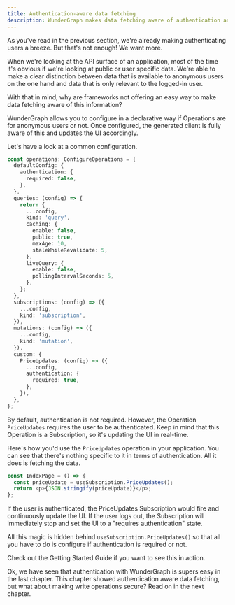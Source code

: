 ```yaml
---
title: Authentication-aware data fetching
description: WunderGraph makes data fetching aware of authentication and authorization.
---
```


As you've read in the previous section, we're already making authenticating users a breeze.
But that's not enough!
We want more.

When we're looking at the API surface of an application, most of the time it's obvious if we're looking at public or user specific data.
We're able to make a clear distinction between data that is available to anonymous users on the one hand and data that is only relevant to the logged-in user.

With that in mind, why are frameworks not offering an easy way to make data fetching aware of this information?

WunderGraph allows you to configure in a declarative way if Operations are for anonymous users or not.
Once configured, the generated client is fully aware of this and updates the UI accordingly.

Let's have a look at a common configuration.

```typescript
const operations: ConfigureOperations = {
  defaultConfig: {
    authentication: {
      required: false,
    },
  },
  queries: (config) => {
    return {
      ...config,
      kind: 'query',
      caching: {
        enable: false,
        public: true,
        maxAge: 10,
        staleWhileRevalidate: 5,
      },
      liveQuery: {
        enable: false,
        pollingIntervalSeconds: 5,
      },
    };
  },
  subscriptions: (config) => ({
    ...config,
    kind: 'subscription',
  }),
  mutations: (config) => ({
    ...config,
    kind: 'mutation',
  }),
  custom: {
    PriceUpdates: (config) => ({
      ...config,
      authentication: {
        required: true,
      },
    }),
  },
};
```

By default, authentication is not required.
However, the Operation `PriceUpdates` requires the user to be authenticated.
Keep in mind that this Operation is a Subscription, so it's updating the UI in real-time.

Here's how you'd use the `PriceUpdates` operation in your application.
You can see that there's nothing specific to it in terms of authentication.
All it does is fetching the data.

```typescript jsx
const IndexPage = () => {
  const priceUpdate = useSubscription.PriceUpdates();
  return <p>{JSON.stringify(priceUpdate)}</p>;
};
```

If the user is authenticated, the PriceUpdates Subscription would fire and continuously update the UI.
If the user logs out, the Subscription will immediately stop and set the UI to a "requires authentication" state.

All this magic is hidden behind `useSubscription.PriceUpdates()` so that all you have to do is configure if authentication is required or not.

Check out the Getting Started Guide if you want to see this in action.

Ok, we have seen that authentication with WunderGraph is supers easy in the last chapter.
This chapter showed authentication aware data fetching, but what about making write operations secure? Read on in the next chapter.
